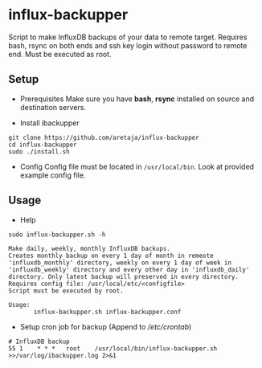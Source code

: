 # influx-backupper
Script to make InfluxDB backups of your data to remote target. Requires bash, rsync on both ends and ssh key login without password to remote end. Must be executed as root.

## Setup
* Prerequisites
Make sure you have **bash**, **rsync** installed on source and destination servers.

* Install ibackupper
```
git clone https://github.com/aretaja/influx-backupper
cd influx-backupper
sudo ./install.sh
```

* Config
Config file must be located in `/usr/local/bin`. Look at provided example config file.

## Usage
* Help
```
sudo influx-backupper.sh -h

Make daily, weekly, monthly InfluxDB backups.
Creates monthly backup on every 1 day of month in remeote
'influxdb_monthly' directory, weekly on every 1 day of week in
'influxdb_weekly' directory and every other day in 'influxdb_daily'
directory. Only latest backup will preserved in every directory.
Requires config file: /usr/local/etc/<configfile>
Script must be executed by root.

Usage:
       influx-backupper.sh influx-backupper.conf
```

* Setup cron job for backup (Append to */etc/crontab*)
```
# InfluxDB backup
55 1    * * *   root    /usr/local/bin/influx-backupper.sh >>/var/log/ibackupper.log 2>&1
```
